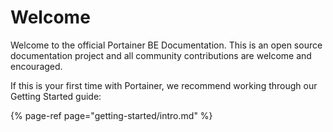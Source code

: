 # Welcome

Welcome to the official Portainer BE Documentation. This is an open source documentation project and all community contributions are welcome and encouraged.

If this is your first time with Portainer, we recommend working through our Getting Started guide:

{% page-ref page="getting-started/intro.md" %}




